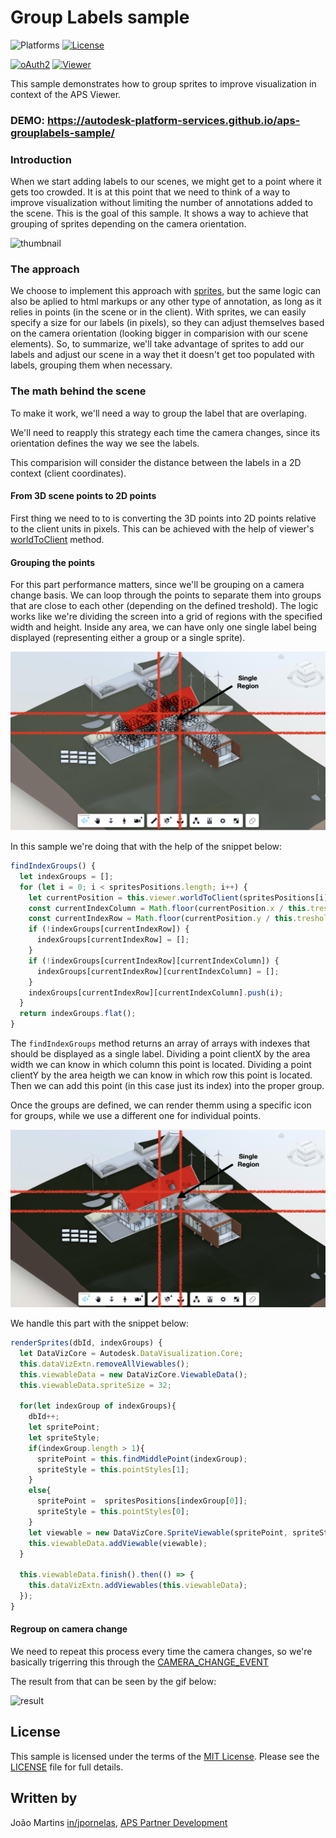 # Group Labels sample


![Platforms](https://img.shields.io/badge/platform-Windows|MacOS-lightgray.svg)
[![License](http://img.shields.io/:license-MIT-blue.svg)](http://opensource.org/licenses/MIT)

[![oAuth2](https://img.shields.io/badge/oAuth2-v1-green.svg)](http://developer.autodesk.com/)
[![Viewer](https://img.shields.io/badge/Viewer-v7-green.svg)](http://developer.autodesk.com/)

This sample demonstrates how to group sprites to improve visualization in context of the APS Viewer.

### DEMO: https://autodesk-platform-services.github.io/aps-grouplabels-sample/

### Introduction

When we start adding labels to our scenes, we might get to a point where it gets too crowded. It is at this point that we need to think of a way to improve visualization without limiting the number of annotations added to the scene. This is the goal of this sample. It shows a way to achieve that grouping of sprites depending on the camera orientation.

![thumbnail](./assets/thumbnail.gif)

### The approach

We choose to implement this approach with [sprites](https://aps.autodesk.com/en/docs/dataviz/v1/developers_guide/examples/sprites/), but the same logic can also be aplied to html markups or any other type of annotation, as long as it relies in points (in the scene or in the client).
With sprites, we can easily specify a size for our labels (in pixels), so they can adjust themselves based on the camera orientation (looking bigger in comparision with our scene elements).
So, to summarize, we'll take advantage of sprites to add our labels and adjust our scene in a way thet it doesn't get too populated with labels, grouping them when necessary.

### The math behind the scene

To make it work, we'll need a way to group the label that are overlaping.

We'll need to reapply this strategy each time the camera changes, since its orientation defines the way we see the labels.

This comparision will consider the distance between the labels in a 2D context (client coordinates).

#### From 3D scene points to 2D points

First thing we need to to is converting the 3D points into 2D points relative to the client units in pixels.
This can be achieved with the help of viewer's [worldToClient](https://aps.autodesk.com/en/docs/viewer/v7/reference/Viewing/GuiViewer3D/#worldtoclient-point-camera) method.

#### Grouping the points

For this part performance matters, since we'll be grouping on a camera change basis.
We can loop through the points to separate them into groups that are close to each other (depending on the defined treshold).
The logic works like we're dividing the screen into a grid of regions with the specified width and height. Inside any area, we can have only one single label being displayed (representing either a group or a single sprite).

![closepoints](./assets/tresholdgrid.png)

In this sample we're doing that with the help of the snippet below:

```js
findIndexGroups() {
  let indexGroups = [];
  for (let i = 0; i < spritesPositions.length; i++) {
    let currentPosition = this.viewer.worldToClient(spritesPositions[i]);
    const currentIndexColumn = Math.floor(currentPosition.x / this.treshold);
    const currentIndexRow = Math.floor(currentPosition.y / this.treshold);
    if (!indexGroups[currentIndexRow]) {
      indexGroups[currentIndexRow] = [];
    }
    if (!indexGroups[currentIndexRow][currentIndexColumn]) {
      indexGroups[currentIndexRow][currentIndexColumn] = [];
    }
    indexGroups[currentIndexRow][currentIndexColumn].push(i);
  }
  return indexGroups.flat();
}
```

The `findIndexGroups` method returns an array of arrays with indexes that should be displayed as a single label.
Dividing a point clientX by the area width we can know in which column this point is located.
Dividing a point clientY by the area heigth we can know in which row this point is located.
Then we can add this point (in this case just its index) into the proper group.

Once the groups are defined, we can render themm using a specific icon for groups, while we use a different one for individual points.

![groupedpoints](./assets/areagroup.png)

We handle this part with the snippet below:

```js
renderSprites(dbId, indexGroups) {
  let DataVizCore = Autodesk.DataVisualization.Core;
  this.dataVizExtn.removeAllViewables();
  this.viewableData = new DataVizCore.ViewableData();
  this.viewableData.spriteSize = 32;

  for(let indexGroup of indexGroups){
    dbId++;
    let spritePoint;
    let spriteStyle;
    if(indexGroup.length > 1){
      spritePoint = this.findMiddlePoint(indexGroup);
      spriteStyle = this.pointStyles[1];
    }
    else{
      spritePoint =  spritesPositions[indexGroup[0]];
      spriteStyle = this.pointStyles[0];
    }
    let viewable = new DataVizCore.SpriteViewable(spritePoint, spriteStyle, dbId);
    this.viewableData.addViewable(viewable);
  }

  this.viewableData.finish().then(() => {
    this.dataVizExtn.addViewables(this.viewableData);
  });
}
```

#### Regroup on camera change

We need to repeat this process every time the camera changes, so we're basically trigerring this through the [CAMERA_CHANGE_EVENT](https://aps.autodesk.com/en/docs/viewer/v7/reference/Viewing/#camera-change-event)

The result from that can be seen by the gif below:

![result](./assets/groupingsprites.gif)

## License

This sample is licensed under the terms of the [MIT License](http://opensource.org/licenses/MIT). Please see the [LICENSE](LICENSE) file for full details.

## Written by

João Martins [in/jpornelas]([http://twitter.com/JooPaulodeOrne2](https://www.linkedin.com/in/jpornelas/)), [APS Partner Development](http://aps.autodesk.com)
